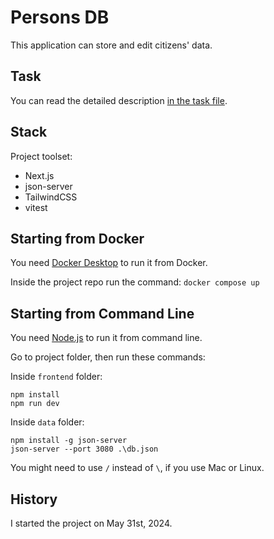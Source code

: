 # Persons DB

This application can store and edit citizens' data.

## Task

You can read the detailed description [in the task file](task.md).

## Stack

Project toolset:

- Next.js
- json-server
- TailwindCSS
- vitest

## Starting from Docker

You need [Docker Desktop](https://www.docker.com/products/docker-desktop/) to run it from Docker.

Inside the project repo run the command:
`docker compose up`

## Starting from Command Line

You need [Node.js](https://nodejs.org/en) to run it from command line.

Go to project folder, then run these commands:

Inside `frontend` folder:

```
npm install
npm run dev
```

Inside `data` folder:

```
npm install -g json-server
json-server --port 3080 .\db.json
```

You might need to use `/` instead of `\`, if you use Mac or Linux.

## History

I started the project on May 31st, 2024.

